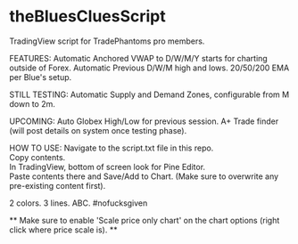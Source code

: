 # theBluesCluesScript
TradingView script for TradePhantoms pro members. 

FEATURES:
Automatic Anchored VWAP to D/W/M/Y starts for charting outside of Forex.
Automatic Previous D/W/M high and lows.
20/50/200 EMA per Blue's setup.

STILL TESTING:
Automatic Supply and Demand Zones, configurable from M down to 2m.

UPCOMING:
Auto Globex High/Low for previous session.
A+ Trade finder (will post details on system once testing phase).

HOW TO USE:
Navigate to the script.txt file in this repo.  
Copy contents.  
In TradingView, bottom of screen look for Pine Editor.  
Paste contents there and Save/Add to Chart. (Make sure to overwrite any pre-existing content first).  

2 colors.
3 lines. 
ABC.
#nofucksgiven  

** Make sure to enable 'Scale price only chart' on the chart options (right click where price scale is). **
